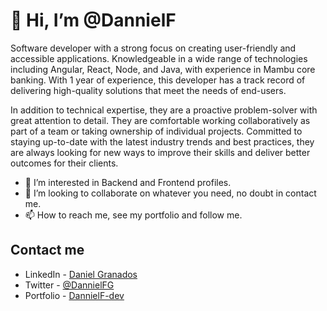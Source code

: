 #  👋 Hi, I’m @DannielF

Software developer with a strong focus on creating user-friendly and accessible applications. Knowledgeable in a wide range of technologies including Angular, React, Node, and Java, with experience in Mambu core banking. With 1 year of experience, this developer has a track record of delivering high-quality solutions that meet the needs of end-users.

In addition to technical expertise, they are a proactive problem-solver with great attention to detail. They are comfortable working collaboratively as part of a team or taking ownership of individual projects. Committed to staying up-to-date with the latest industry trends and best practices, they are always looking for new ways to improve their skills and deliver better outcomes for their clients.


- 👀 I’m interested in Backend and Frontend profiles.
- 💞️ I’m looking to collaborate on whatever you need, no doubt in contact me.
- 📫 How to reach me, see my portfolio and follow me.


## Contact me

* LinkedIn - [Daniel Granados](https://www.linkedin.com/in/dannielf-devsoftware/)
* Twitter - [@DannielFG](https://twitter.com/DannielFG)
* Portfolio - [DannielF-dev](https://dannielfg-portfolio.webflow.io/)


<!---
DannielF/DannielF is a ✨ special ✨ repository because its `README.md` (this file) appears on your GitHub profile.
You can click the Preview link to take a look at your changes.
--->
